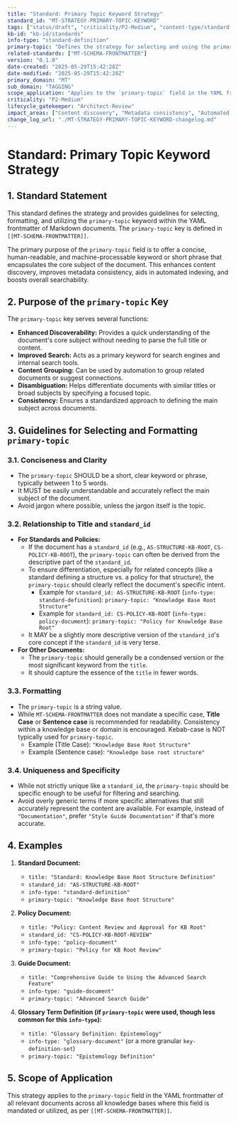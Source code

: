```yaml
---
title: "Standard: Primary Topic Keyword Strategy"
standard_id: "MT-STRATEGY-PRIMARY-TOPIC-KEYWORD"
tags: ["status/draft", "criticality/P2-Medium", "content-type/standard-definition", "topic/metadata", "topic/keywords", "topic/tagging"]
kb-id: "kb-id/standards"
info-type: "standard-definition"
primary-topic: "Defines the strategy for selecting and using the primary-topic keyword in YAML frontmatter for enhanced content discovery and metadata consistency."
related-standards: ["MT-SCHEMA-FRONTMATTER"]
version: "0.1.0"
date-created: "2025-05-29T15:42:28Z"
date-modified: "2025-05-29T15:42:28Z"
primary_domain: "MT"
sub_domain: "TAGGING" 
scope_application: "Applies to the `primary-topic` field in the YAML frontmatter of all documents across all knowledge bases where this field is utilized."
criticality: "P2-Medium"
lifecycle_gatekeeper: "Architect-Review"
impact_areas: ["Content discovery", "Metadata consistency", "Automated indexing", "Searchability"]
change_log_url: "./MT-STRATEGY-PRIMARY-TOPIC-KEYWORD-changelog.md"
---
```


# Standard: Primary Topic Keyword Strategy

## 1. Standard Statement

This standard defines the strategy and provides guidelines for selecting, formatting, and utilizing the `primary-topic` keyword within the YAML frontmatter of Markdown documents. The `primary-topic` key is defined in `[[MT-SCHEMA-FRONTMATTER]]`.

The primary purpose of the `primary-topic` field is to offer a concise, human-readable, and machine-processable keyword or short phrase that encapsulates the core subject of the document. This enhances content discovery, improves metadata consistency, aids in automated indexing, and boosts overall searchability.

## 2. Purpose of the `primary-topic` Key

The `primary-topic` key serves several functions:

*   **Enhanced Discoverability:** Provides a quick understanding of the document's core subject without needing to parse the full title or content.
*   **Improved Search:** Acts as a primary keyword for search engines and internal search tools.
*   **Content Grouping:** Can be used by automation to group related documents or suggest connections.
*   **Disambiguation:** Helps differentiate documents with similar titles or broad subjects by specifying a focused topic.
*   **Consistency:** Ensures a standardized approach to defining the main subject across documents.

## 3. Guidelines for Selecting and Formatting `primary-topic`

### 3.1. Conciseness and Clarity
*   The `primary-topic` SHOULD be a short, clear keyword or phrase, typically between 1 to 5 words.
*   It MUST be easily understandable and accurately reflect the main subject of the document.
*   Avoid jargon where possible, unless the jargon itself is the topic.

### 3.2. Relationship to Title and `standard_id`
*   **For Standards and Policies:**
    *   If the document has a `standard_id` (e.g., `AS-STRUCTURE-KB-ROOT`, `CS-POLICY-KB-ROOT`), the `primary-topic` can often be derived from the descriptive part of the `standard_id`.
    *   To ensure differentiation, especially for related concepts (like a standard defining a structure vs. a policy for that structure), the `primary-topic` should clearly reflect the document's specific intent.
        *   Example for `standard_id: AS-STRUCTURE-KB-ROOT` (`info-type: standard-definition`): `primary-topic: "Knowledge Base Root Structure"`
        *   Example for `standard_id: CS-POLICY-KB-ROOT` (`info-type: policy-document`): `primary-topic: "Policy for Knowledge Base Root"`
    *   It MAY be a slightly more descriptive version of the `standard_id`'s core concept if the `standard_id` is very terse.
*   **For Other Documents:**
    *   The `primary-topic` should generally be a condensed version or the most significant keyword from the `title`.
    *   It should capture the essence of the `title` in fewer words.

### 3.3. Formatting
*   The `primary-topic` is a string value.
*   While `MT-SCHEMA-FRONTMATTER` does not mandate a specific case, **Title Case** or **Sentence case** is recommended for readability. Consistency within a knowledge base or domain is encouraged. Kebab-case is NOT typically used for `primary-topic`.
    *   Example (Title Case): `"Knowledge Base Root Structure"`
    *   Example (Sentence case): `"Knowledge base root structure"`

### 3.4. Uniqueness and Specificity
*   While not strictly unique like a `standard_id`, the `primary-topic` should be specific enough to be useful for filtering and searching.
*   Avoid overly generic terms if more specific alternatives that still accurately represent the content are available. For example, instead of `"Documentation"`, prefer `"Style Guide Documentation"` if that's more accurate.

## 4. Examples

1.  **Standard Document:**
    *   `title: "Standard: Knowledge Base Root Structure Definition"`
    *   `standard_id: "AS-STRUCTURE-KB-ROOT"`
    *   `info-type: "standard-definition"`
    *   `primary-topic: "Knowledge Base Root Structure"`

2.  **Policy Document:**
    *   `title: "Policy: Content Review and Approval for KB Root"`
    *   `standard_id: "CS-POLICY-KB-ROOT-REVIEW"`
    *   `info-type: "policy-document"`
    *   `primary-topic: "Policy for KB Root Review"`

3.  **Guide Document:**
    *   `title: "Comprehensive Guide to Using the Advanced Search Feature"`
    *   `info-type: "guide-document"`
    *   `primary-topic: "Advanced Search Guide"`

4.  **Glossary Term Definition (if `primary-topic` were used, though less common for this `info-type`):**
    *   `title: "Glossary Definition: Epistemology"`
    *   `info-type: "glossary-document"` (or a more granular `key-definition-set`)
    *   `primary-topic: "Epistemology Definition"`

## 5. Scope of Application
This strategy applies to the `primary-topic` field in the YAML frontmatter of all relevant documents across all knowledge bases where this field is mandated or utilized, as per `[[MT-SCHEMA-FRONTMATTER]]`.
